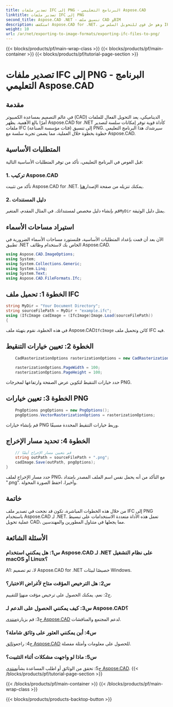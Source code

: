 ```yaml
---
title: تصدير ملفات IFC إلى PNG - البرنامج التعليمي Aspose.CAD
linktitle: تصدير ملفات IFC إلى PNG
second_title: Aspose.CAD .NET - تنسيق ملف CAD وBIM
description: استكشف Aspose.CAD for .NET، وهو حل قوي للتحويل السلس من IFC إلى PNG. قم بالتنزيل الآن لمعالجة ملفات CAD بكفاءة.
weight: 10
url: /ar/net/exporting-to-image-formats/exporting-ifc-files-to-png/
---
```


{{< blocks/products/pf/main-wrap-class >}}
{{< blocks/products/pf/main-container >}}
{{< blocks/products/pf/tutorial-page-section >}}

# تصدير ملفات IFC إلى PNG - البرنامج التعليمي Aspose.CAD

## مقدمة

في عالم التصميم بمساعدة الكمبيوتر (CAD) الديناميكي، يعد التحويل الفعال للملفات أمرًا بالغ الأهمية. يظهر Aspose.CAD for .NET كأداة قوية توفر إمكانات سلسة لتصدير ملفات IFC (فئات مؤسسة الصناعة) إلى تنسيق PNG. سيرشدك هذا البرنامج التعليمي خطوة بخطوة خلال العملية، مما يضمن تجربة سلسة مع Aspose.CAD.

## المتطلبات الأساسية

قبل الغوص في البرنامج التعليمي، تأكد من توفر المتطلبات الأساسية التالية:

### 1. تركيب Aspose.CAD

 تأكد من تثبيت Aspose.CAD for .NET. يمكنك تنزيله من صفحة الإصدار[هنا](https://releases.aspose.com/cad/net/).

### 2. دليل المستندات

 قم بإنشاء دليل مخصص لمستنداتك. في المثال المقدم، المتغير`MyDir` يمثل دليل الوثيقة.

## استيراد مساحات الأسماء

الآن بعد أن قمت بإعداد المتطلبات الأساسية، فلنستورد مساحات الأسماء الضرورية في تطبيق .NET الخاص بك لاستخدام وظائف Aspose.CAD.

```csharp
using Aspose.CAD.ImageOptions;
using System;
using System.Collections.Generic;
using System.Linq;
using System.Text;
using Aspose.CAD.FileFormats.Ifc;
```

## الخطوة 1: تحميل ملف IFC

```csharp
string MyDir = "Your Document Directory";
string sourceFilePath = MyDir + "example.ifc";
using (IfcImage cadImage = (IfcImage)Image.Load(sourceFilePath))
{
```

 في هذه الخطوة، نقوم بتهيئة ملف Aspose.CAD`IfcImage` كائن وتحميل ملف IFC فيه.

## الخطوة 2: تعيين خيارات التنقيط

```csharp
    CadRasterizationOptions rasterizationOptions = new CadRasterizationOptions();
   
    rasterizationOptions.PageWidth = 100;
    rasterizationOptions.PageHeight = 100;
```

حدد خيارات التنقيط لتكوين عرض الصفحة وارتفاعها لمخرجات PNG.

## الخطوة 3: تعيين خيارات PNG

```csharp
    PngOptions pngOptions = new PngOptions();
    pngOptions.VectorRasterizationOptions = rasterizationOptions;
```

قم بإنشاء خيارات PNG وربط خيارات التنقيط المحددة مسبقًا.

## الخطوة 4: تحديد مسار الإخراج

```csharp
    // قم بتعيين مسار الإخراج أيضًا
    string outPath = sourceFilePath + ".png";
    cadImage.Save(outPath, pngOptions);
}
```

حدد مسار الإخراج لملف PNG، مع التأكد من أنه يحمل نفس اسم الملف المصدر بامتداد ".png". وأخيرا، احفظ الصورة المحولة.

## خاتمة

من خلال هذه الخطوات المباشرة، تكون قد نجحت في تصدير ملف IFC إلى PNG باستخدام Aspose.CAD لـ .NET. تعمل هذه الأداة متعددة الاستخدامات على تبسيط عملية تحويل CAD، مما يجعلها في متناول المطورين والمهندسين.

## الأسئلة الشائعة

### س1: هل يمكنني استخدام Aspose.CAD لـ .NET على نظام التشغيل macOS أو Linux؟

A1: لا، تم تصميم Aspose.CAD for .NET خصيصًا لبيئات Windows.

### س2: هل الترخيص المؤقت متاح لأغراض الاختبار؟

 ج2: نعم، يمكنك الحصول على ترخيص مؤقت من[هنا](https://purchase.aspose.com/temporary-license/) للتقييم.

### س3: كيف يمكنني الحصول على الدعم لـ Aspose.CAD؟

 ج3: قم بزيارة[منتدى Aspose.CAD](https://forum.aspose.com/c/cad/19) لدعم المجتمع والمناقشات.

### س4: أين يمكنني العثور على وثائق شاملة؟

 ج4: راجع[وثائق Aspose.CAD](https://reference.aspose.com/cad/net/) للحصول على معلومات وأمثلة مفصلة.

### س5: ماذا لو واجهت مشكلات أثناء التثبيت؟

 ج5: تحقق من الوثائق أو اطلب المساعدة بشأن[منتدى Aspose.CAD](https://forum.aspose.com/c/cad/19).
{{< /blocks/products/pf/tutorial-page-section >}}

{{< /blocks/products/pf/main-container >}}
{{< /blocks/products/pf/main-wrap-class >}}

{{< blocks/products/products-backtop-button >}}
